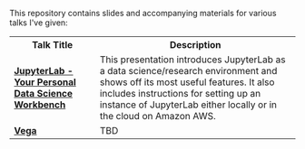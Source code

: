 This repository contains slides and accompanying materials for various talks I've given:

<table>
  <tbody>
    <tr>
      <th>Talk Title</th>
      <th>Description</th>
    </tr>
    <tr>
      <td width="30%"><a href="2018-03%20-%20JupyterLab%20-%20Full%20Stack%20Quants"><b>JupyterLab - Your Personal Data Science Workbench</b></a></td>
      <td width="70%">This presentation introduces JupyterLab as a data science/research environment and shows off its most useful features. It also includes instructions for setting up an instance of JupyterLab either locally or in the cloud on Amazon AWS.</td>
    </tr>
    <tr>
      <td width="30%"><a href="2018-07%20-%Vega%20-%20Full%20Stack%20Quants"><b>Vega</b></a></td>
      <td width="70%">TBD</td>
    </tr>
  </tbody>
</table>
